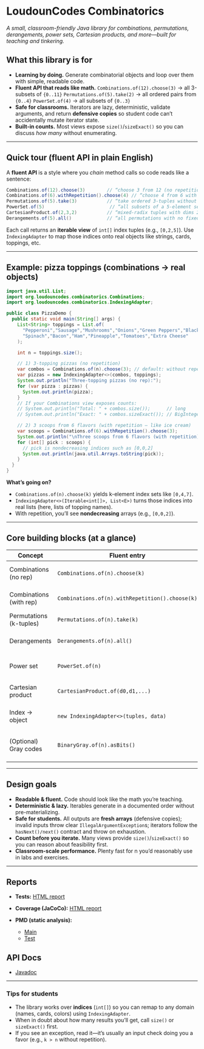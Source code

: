 # LoudounCodes Combinatorics

*A small, classroom-friendly Java library for combinations, permutations, derangements, power sets, Cartesian products, and more—built for teaching and tinkering.*

## What this library is for

* **Learning by doing.** Generate combinatorial objects and loop over them with simple, readable code.
* **Fluent API that reads like math.**
  `Combinations.of(12).choose(3)` → all 3-subsets of `{0..11}`
  `Permutations.of(5).take(2)` → all ordered pairs from `{0..4}`
  `PowerSet.of(4)` → all subsets of `{0..3}`
* **Safe for classrooms.** Iterators are lazy, deterministic, validate arguments, and return **defensive copies** so student code can’t accidentally mutate iterator state.
* **Built-in counts.** Most views expose `size()`/`sizeExact()` so you can discuss *how many* without enumerating.

---

## Quick tour (fluent API in plain English)

A **fluent API** is a style where you *chain* method calls so code reads like a sentence:

```java
Combinations.of(12).choose(3)        // “choose 3 from 12 (no repetition)”
Combinations.of(6).withRepetition().choose(4) // “choose 4 from 6 with repetition”
Permutations.of(5).take(3)           // “take ordered 3-tuples without repetition”
PowerSet.of(5)                        // “all subsets of a 5-element set”
CartesianProduct.of(2,3,2)           // “mixed-radix tuples with dims 2×3×2”
Derangements.of(5).all()             // “all permutations with no fixed points”
```

Each call returns an **iterable view** of `int[]` index tuples (e.g., `[0,2,5]`). Use `IndexingAdapter` to map those indices onto real objects like strings, cards, toppings, etc.

---

## Example: pizza toppings (combinations → real objects)

```java
import java.util.List;
import org.loudouncodes.combinatorics.Combinations;
import org.loudouncodes.combinatorics.IndexingAdapter;

public class PizzaDemo {
  public static void main(String[] args) {
    List<String> toppings = List.of(
      "Pepperoni","Sausage","Mushrooms","Onions","Green Peppers","Black Olives",
      "Spinach","Bacon","Ham","Pineapple","Tomatoes","Extra Cheese"
    );

    int n = toppings.size();

    // 1) 3-topping pizzas (no repetition)
    var combos = Combinations.of(n).choose(3); // default: without repetition
    var pizzas = new IndexingAdapter<>(combos, toppings);
    System.out.println("Three-topping pizzas (no rep):");
    for (var pizza : pizzas) {
      System.out.println(pizza);
    }
    // If your Combinations view exposes counts:
    // System.out.println("Total: " + combos.size());      // long
    // System.out.println("Exact: " + combos.sizeExact()); // BigInteger

    // 2) 3 scoops from 6 flavors (with repetition — like ice cream)
    var scoops = Combinations.of(6).withRepetition().choose(3);
    System.out.println("\nThree scoops from 6 flavors (with repetition):");
    for (int[] pick : scoops) {
      // pick is nondecreasing indices such as [0,0,2]
      System.out.println(java.util.Arrays.toString(pick));
    }
  }
}
```

**What’s going on?**

* `Combinations.of(n).choose(k)` yields k-element index sets like `[0,4,7]`.
* `IndexingAdapter<>(Iterable<int[]>, List<E>)` turns those indices into real lists (here, lists of topping names).
* With repetition, you’ll see **nondecreasing** arrays (e.g., `[0,0,2]`).

---

## Core building blocks (at a glance)

| Concept                 | Fluent entry                                    | Returns             | Notes                                       |
| ----------------------- | ----------------------------------------------- | ------------------- | ------------------------------------------- |
| Combinations (no rep)   | `Combinations.of(n).choose(k)`                  | `Iterable<int[]>`   | Lexicographic order; `size()` = C(n,k)      |
| Combinations (with rep) | `Combinations.of(n).withRepetition().choose(k)` | `Iterable<int[]>`   | Nondecreasing arrays; `size()` = C(n+k−1,k) |
| Permutations (k-tuples) | `Permutations.of(n).take(k)`                    | `Iterable<int[]>`   | Lexicographic; `size()` = P(n,k)            |
| Derangements            | `Derangements.of(n).all()`                      | `Iterable<int[]>`   | No fixed points; `size()` = subfactorial    |
| Power set               | `PowerSet.of(n)`                                | `Iterable<int[]>`   | Size-then-lex order; `count()` = 2^n        |
| Cartesian product       | `CartesianProduct.of(d0,d1,...)`                | `Iterable<int[]>`   | Rightmost coordinate varies fastest         |
| Index → object          | `new IndexingAdapter<>(tuples, data)`           | `Iterable<List<E>>` | Defensive copies each step                  |
| (Optional) Gray codes   | `BinaryGray.of(n).asBits()`                     | `Iterable<int[]>`   | Minimal-change sequences for demos          |

---

## Design goals

* **Readable & fluent.** Code should look like the math you’re teaching.
* **Deterministic & lazy.** Iterables generate in a documented order without pre-materializing.
* **Safe for students.** All outputs are **fresh arrays** (defensive copies); invalid inputs throw clear `IllegalArgumentException`s; iterators follow the `hasNext()/next()` contract and throw on exhaustion.
* **Count before you iterate.** Many views provide `size()`/`sizeExact()` so you can reason about feasibility first.
* **Classroom-scale performance.** Plenty fast for n you’d reasonably use in labs and exercises.

---

## Reports

* **Tests:** [HTML report](./reports/tests/index.html)
* **Coverage (JaCoCo):** [HTML report](./reports/coverage/index.html)
* **PMD (static analysis):**

  * [Main](./reports/pmd/main.html)
  * [Test](./reports/pmd/test.html)

## API Docs

* [Javadoc](./javadoc/)

---

### Tips for students

* The library works over **indices** (`int[]`) so you can remap to any domain (names, cards, colors) using `IndexingAdapter`.
* When in doubt about how many results you’ll get, call `size()` or `sizeExact()` first.
* If you see an exception, read it—it’s usually an input check doing you a favor (e.g., `k > n` without repetition).
